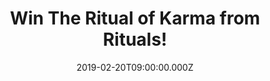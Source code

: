 ---
campaign-uuid: "c-81bd93ec-a8db-45e5-98bc-fe65fc6b6381"
type: "Competition"
category: "Gifts"
date: "2019-02-20T09:00:00.000Z"
end-date: "2019-04-20T23:59:00.000Z"
disable-form: false
is_promoted: false
has_entry_page: true
title: "Win The Ritual of Karma from Rituals!"
competition-description: "<p>According to ancient Hindu belief, living with good intent\
  \ attracts good karma. Say good words, think good thoughts, do good deeds and keep\
  \ the circle positive because ultimately, you reap what you sow. The Ritual of Karma\
  \ collect... is what you're looking for. Click below for a chance to win.</p>\n"
hero-header: "Win The Ritual of Karma from Rituals!"
terms-confirmation: "N/A"
banner-img: "https://assets.expresslyapp.com/asset-bd623ca6-43c4-4735-a2e8-a574991ffe0d.jpg"
logo-left-href: "http://club.expressly.io"
logo-left-image: "https://assets.expresslyapp.com/asset-bf61fbf2-c9e5-4ad6-9a2e-7285fd584778.jpg"
logo-left-title: "Expressly Club"
bg-image-hero: "https://assets.expresslyapp.com/asset-3276b2b9-8e32-4297-ba32-ab394f2172d3.jpg"
bg-image-first: "https://assets.expresslyapp.com/asset-4b1f6542-b075-48b6-9696-01fc82e2ef12.jpg"
bg-image-second: "https://assets.expresslyapp.com/asset-e2cee6dd-b20c-4e2d-a7ca-9a124a54896f.jpg"
bg-image-third: "https://assets.expresslyapp.com/asset-35f18408-4623-4999-8dca-54f95810403c.jpg"
section1-content: "<p>The Ritual of Karma collection helps you immerse yourself in\
  \ the positive vibes of summer all year round, with luxury fragrant products designed\
  \ to instantly enhance your mood. Take good care of yourself, practice soulfulness\
  \ and pay attention to the little things. In the end it will find its way back to\
  \ you, by means of happiness. Be it for body, mind or soul.</p>\n"
section2-content: "<p>This wonderful gift pack is the perfect present for a friend\
  \ or family member or for treating yourself! Contains a shower foam, shower scrub,\
  \ body cream and bed and body spray. Experience the ultimate summer sensation with\
  \ these soothing products based on the floral aroma of Holy Lotus and Organic White\
  \ Tea.</p>\n"
section3-content: "<p>If you want to immerse yourself in the positive vibes of summer\
  \ all year round... enter the form below for a chance to win this amazing gift now.</p>\n\
  <p>Good luck!</p>\n"
entry-title: "Win The Ritual of Karma from Rituals!"
entry-content: "<p>Enter the draw to win The Ritual of Karma from Rituals by completing\
  \ the form below before <em>23:59 on 20th April 2019</em>.</p>\n"
has-winner: false
prize-description: "The Ritual of Karma from Rituals."
special-conditions: "Multiple entries are allowed up to one every day."
country-restrictions:
- "GB"
---
